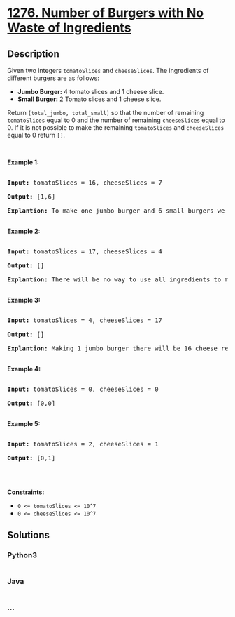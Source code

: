 # [1276. Number of Burgers with No Waste of Ingredients](https://leetcode.com/problems/number-of-burgers-with-no-waste-of-ingredients)



## Description

<p>Given two integers <code>tomatoSlices</code>&nbsp;and <code>cheeseSlices</code>. The ingredients of different burgers are as follows:</p>



<ul>
	<li><strong>Jumbo Burger:</strong> 4 tomato slices&nbsp;and 1 cheese slice.</li>
	<li><strong>Small Burger:</strong> 2 Tomato slices&nbsp;and 1 cheese slice.</li>
</ul>



<p>Return <code>[total_jumbo, total_small]</code> so that the number of remaining <code>tomatoSlices</code>&nbsp;equal to 0 and the number of remaining <code>cheeseSlices</code> equal to 0. If it is not possible to make the remaining <code>tomatoSlices</code>&nbsp;and <code>cheeseSlices</code> equal to 0 return <code>[]</code>.</p>



<p>&nbsp;</p>

<p><strong>Example 1:</strong></p>



<pre>

<strong>Input:</strong> tomatoSlices = 16, cheeseSlices = 7

<strong>Output:</strong> [1,6]

<strong>Explantion:</strong> To make one jumbo burger and 6 small burgers we need 4*1 + 2*6 = 16 tomato and 1 + 6 = 7 cheese. There will be no remaining ingredients.

</pre>



<p><strong>Example 2:</strong></p>



<pre>

<strong>Input:</strong> tomatoSlices = 17, cheeseSlices = 4

<strong>Output:</strong> []

<strong>Explantion:</strong> There will be no way to use all ingredients to make small and jumbo burgers.

</pre>



<p><strong>Example 3:</strong></p>



<pre>

<strong>Input:</strong> tomatoSlices = 4, cheeseSlices = 17

<strong>Output:</strong> []

<strong>Explantion:</strong> Making 1 jumbo burger there will be 16 cheese remaining and making 2 small burgers there will be 15 cheese remaining.

</pre>



<p><strong>Example 4:</strong></p>



<pre>

<strong>Input:</strong> tomatoSlices = 0, cheeseSlices = 0

<strong>Output:</strong> [0,0]

</pre>



<p><strong>Example 5:</strong></p>



<pre>

<strong>Input:</strong> tomatoSlices = 2, cheeseSlices = 1

<strong>Output:</strong> [0,1]

</pre>



<p>&nbsp;</p>

<p><strong>Constraints:</strong></p>



<ul>
	<li><code>0 &lt;= tomatoSlices &lt;= 10^7</code></li>
	<li><code>0 &lt;= cheeseSlices &lt;= 10^7</code></li>
</ul>

## Solutions

<!-- tabs:start -->

### **Python3**

```python

```

### **Java**

```java

```

### **...**

```

```

<!-- tabs:end -->
